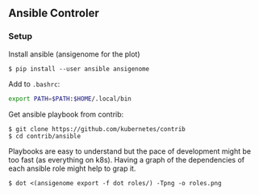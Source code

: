 ## Ansible Controler

### Setup

Install ansible (ansigenome for the plot)
```
$ pip install --user ansible ansigenome
```

Add to `.bashrc`:
```bash
export PATH=$PATH:$HOME/.local/bin
```

Get ansible playbook from contrib:
```
$ git clone https://github.com/kubernetes/contrib
$ cd contrib/ansible
```

Playbooks are easy to understand but the pace of development might be too fast (as everything on k8s). Having a graph of the dependencies of each ansible role might help to grap it.
```
$ dot <(ansigenome export -f dot roles/) -Tpng -o roles.png
```
